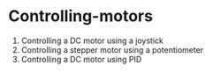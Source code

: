 # Controlling-motors
1) Controlling a DC motor using a joystick 
2) Controlling a stepper motor using a potentiometer
3) Controlling a DC motor using PID
